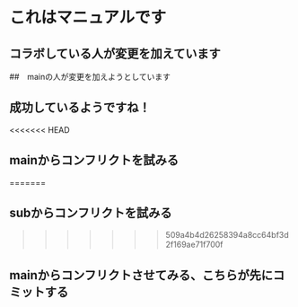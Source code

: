 # これはマニュアルです
## コラボしている人が変更を加えています

##　mainの人が変更を加えようとしています

## 成功しているようですね！

<<<<<<< HEAD
## mainからコンフリクトを試みる
=======
## subからコンフリクトを試みる

>>>>>>> 509a4b4d26258394a8cc64bf3d2f169ae71f700f


## mainからコンフリクトさせてみる、こちらが先にコミットする